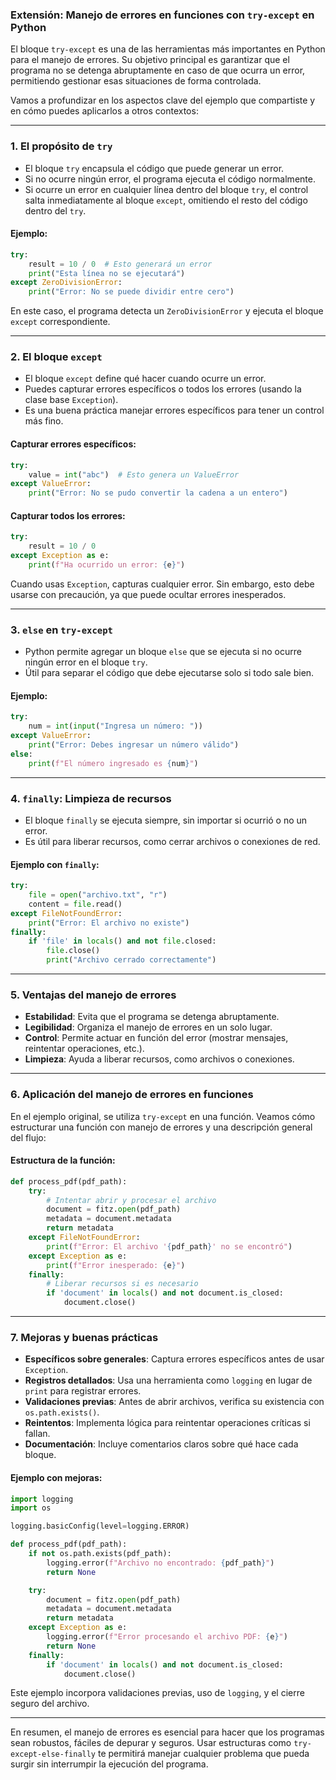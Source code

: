 ### Extensión: Manejo de errores en funciones con `try-except` en Python

El bloque `try-except` es una de las herramientas más importantes en Python para el manejo de errores. Su objetivo principal es garantizar que el programa no se detenga abruptamente en caso de que ocurra un error, permitiendo gestionar esas situaciones de forma controlada.

Vamos a profundizar en los aspectos clave del ejemplo que compartiste y en cómo puedes aplicarlos a otros contextos:

---

### 1. **El propósito de `try`**
   - El bloque `try` encapsula el código que puede generar un error.
   - Si no ocurre ningún error, el programa ejecuta el código normalmente.
   - Si ocurre un error en cualquier línea dentro del bloque `try`, el control salta inmediatamente al bloque `except`, omitiendo el resto del código dentro del `try`.

#### Ejemplo:
```python
try:
    result = 10 / 0  # Esto generará un error
    print("Esta línea no se ejecutará")
except ZeroDivisionError:
    print("Error: No se puede dividir entre cero")
```

En este caso, el programa detecta un `ZeroDivisionError` y ejecuta el bloque `except` correspondiente.

---

### 2. **El bloque `except`**
   - El bloque `except` define qué hacer cuando ocurre un error.
   - Puedes capturar errores específicos o todos los errores (usando la clase base `Exception`).
   - Es una buena práctica manejar errores específicos para tener un control más fino.

#### Capturar errores específicos:
```python
try:
    value = int("abc")  # Esto genera un ValueError
except ValueError:
    print("Error: No se pudo convertir la cadena a un entero")
```

#### Capturar todos los errores:
```python
try:
    result = 10 / 0
except Exception as e:
    print(f"Ha ocurrido un error: {e}")
```

Cuando usas `Exception`, capturas cualquier error. Sin embargo, esto debe usarse con precaución, ya que puede ocultar errores inesperados.

---

### 3. **`else` en `try-except`**
   - Python permite agregar un bloque `else` que se ejecuta si no ocurre ningún error en el bloque `try`.
   - Útil para separar el código que debe ejecutarse solo si todo sale bien.

#### Ejemplo:
```python
try:
    num = int(input("Ingresa un número: "))
except ValueError:
    print("Error: Debes ingresar un número válido")
else:
    print(f"El número ingresado es {num}")
```

---

### 4. **`finally`: Limpieza de recursos**
   - El bloque `finally` se ejecuta siempre, sin importar si ocurrió o no un error.
   - Es útil para liberar recursos, como cerrar archivos o conexiones de red.

#### Ejemplo con `finally`:
```python
try:
    file = open("archivo.txt", "r")
    content = file.read()
except FileNotFoundError:
    print("Error: El archivo no existe")
finally:
    if 'file' in locals() and not file.closed:
        file.close()
        print("Archivo cerrado correctamente")
```

---

### 5. **Ventajas del manejo de errores**
   - **Estabilidad**: Evita que el programa se detenga abruptamente.
   - **Legibilidad**: Organiza el manejo de errores en un solo lugar.
   - **Control**: Permite actuar en función del error (mostrar mensajes, reintentar operaciones, etc.).
   - **Limpieza**: Ayuda a liberar recursos, como archivos o conexiones.

---

### 6. **Aplicación del manejo de errores en funciones**
   En el ejemplo original, se utiliza `try-except` en una función. Veamos cómo estructurar una función con manejo de errores y una descripción general del flujo:

#### Estructura de la función:
```python
def process_pdf(pdf_path):
    try:
        # Intentar abrir y procesar el archivo
        document = fitz.open(pdf_path)
        metadata = document.metadata
        return metadata
    except FileNotFoundError:
        print(f"Error: El archivo '{pdf_path}' no se encontró")
    except Exception as e:
        print(f"Error inesperado: {e}")
    finally:
        # Liberar recursos si es necesario
        if 'document' in locals() and not document.is_closed:
            document.close()
```

---

### 7. **Mejoras y buenas prácticas**
   - **Específicos sobre generales**: Captura errores específicos antes de usar `Exception`.
   - **Registros detallados**: Usa una herramienta como `logging` en lugar de `print` para registrar errores.
   - **Validaciones previas**: Antes de abrir archivos, verifica su existencia con `os.path.exists()`.
   - **Reintentos**: Implementa lógica para reintentar operaciones críticas si fallan.
   - **Documentación**: Incluye comentarios claros sobre qué hace cada bloque.

#### Ejemplo con mejoras:
```python
import logging
import os

logging.basicConfig(level=logging.ERROR)

def process_pdf(pdf_path):
    if not os.path.exists(pdf_path):
        logging.error(f"Archivo no encontrado: {pdf_path}")
        return None

    try:
        document = fitz.open(pdf_path)
        metadata = document.metadata
        return metadata
    except Exception as e:
        logging.error(f"Error procesando el archivo PDF: {e}")
        return None
    finally:
        if 'document' in locals() and not document.is_closed:
            document.close()
```

Este ejemplo incorpora validaciones previas, uso de `logging`, y el cierre seguro del archivo.

---

En resumen, el manejo de errores es esencial para hacer que los programas sean robustos, fáciles de depurar y seguros. Usar estructuras como `try-except-else-finally` te permitirá manejar cualquier problema que pueda surgir sin interrumpir la ejecución del programa.